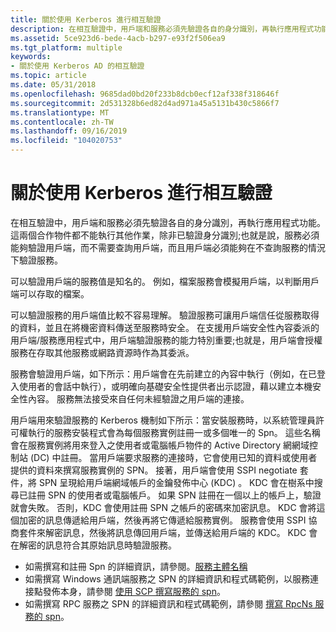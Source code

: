 ```yaml
---
title: 關於使用 Kerberos 進行相互驗證
description: 在相互驗證中，用戶端和服務必須先驗證各自的身分識別，再執行應用程式功能。
ms.assetid: 5ce923d6-bede-4acb-b297-e93f2f506ea9
ms.tgt_platform: multiple
keywords:
- 關於使用 Kerberos AD 的相互驗證
ms.topic: article
ms.date: 05/31/2018
ms.openlocfilehash: 9685dad0bd20f233b8dcb0ecf12af338f318646f
ms.sourcegitcommit: 2d531328b6ed82d4ad971a45a5131b430c5866f7
ms.translationtype: MT
ms.contentlocale: zh-TW
ms.lasthandoff: 09/16/2019
ms.locfileid: "104020753"
---
```

# <a name="about-mutual-authentication-using-kerberos"></a>關於使用 Kerberos 進行相互驗證

在相互驗證中，用戶端和服務必須先驗證各自的身分識別，再執行應用程式功能。 這兩個合作物件都不能執行其他作業，除非已驗證身分識別;也就是說，服務必須能夠驗證用戶端，而不需要查詢用戶端，而且用戶端必須能夠在不查詢服務的情況下驗證服務。

可以驗證用戶端的服務值是知名的。 例如，檔案服務會模擬用戶端，以判斷用戶端可以存取的檔案。

可以驗證服務的用戶端值比較不容易理解。 驗證服務可讓用戶端信任從服務取得的資料，並且在將機密資料傳送至服務時安全。 在支援用戶端安全性內容委派的用戶端/服務應用程式中，用戶端驗證服務的能力特別重要;也就是，用戶端會授權服務在存取其他服務或網路資源時作為其委派。

服務會驗證用戶端，如下所示：用戶端會在先前建立的內容中執行（例如，在已登入使用者的會話中執行），或明確向基礎安全性提供者出示認證，藉以建立本機安全性內容。 服務無法接受來自任何未經驗證之用戶端的連接。

用戶端用來驗證服務的 Kerberos 機制如下所示：當安裝服務時，以系統管理員許可權執行的服務安裝程式會為每個服務實例註冊一或多個唯一的 Spn。 這些名稱會在服務實例將用來登入之使用者或電腦帳戶物件的 Active Directory 網網域控制站 (DC) 中註冊。 當用戶端要求服務的連接時，它會使用已知的資料或使用者提供的資料來撰寫服務實例的 SPN。 接著，用戶端會使用 SSPI negotiate 套件，將 SPN 呈現給用戶端網域帳戶的金鑰發佈中心 (KDC) 。 KDC 會在樹系中搜尋已註冊 SPN 的使用者或電腦帳戶。 如果 SPN 註冊在一個以上的帳戶上，驗證就會失敗。 否則，KDC 會使用註冊 SPN 之帳戶的密碼來加密訊息。 KDC 會將這個加密的訊息傳遞給用戶端，然後再將它傳遞給服務實例。 服務會使用 SSPI 協商套件來解密訊息，然後將訊息傳回用戶端，並傳送給用戶端的 KDC。 KDC 會在解密的訊息符合其原始訊息時驗證服務。

-   如需撰寫和註冊 Spn 的詳細資訊，請參閱。[服務主體名稱](service-principal-names.md)
-   如需撰寫 Windows 通訊端服務之 SPN 的詳細資訊和程式碼範例，以服務連接點發佈本身，請參閱 [使用 SCP 撰寫服務的 spn](composing-the-spns-for-a-service-with-an-scp.md)。
-   如需撰寫 RPC 服務之 SPN 的詳細資訊和程式碼範例，請參閱 [撰寫 RpcNs 服務的 spn](composing-spns-for-an-rpcns-service.md)。

 

 




